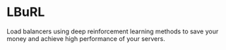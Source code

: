 # LBuRL
Load balancers using deep reinforcement learning methods to save your money and achieve high performance of your servers.

